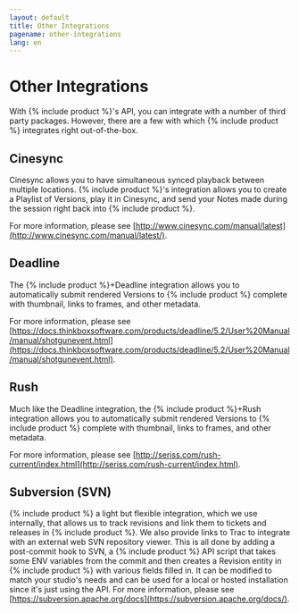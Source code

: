 ```yaml
---
layout: default
title: Other Integrations
pagename: other-integrations
lang: en
---
```


# Other Integrations

With {% include product %}'s API, you can integrate with a number of third party packages. However, there are a few with which {% include product %} integrates right out-of-the-box.

## Cinesync

Cinesync allows you to have simultaneous synced playback between multiple locations. {% include product %}'s integration allows you to create a Playlist of Versions, play it in Cinesync, and send your Notes made during the session right back into {% include product %}.

For more information, please see [http://www.cinesync.com/manual/latest](http://www.cinesync.com/manual/latest/).

## Deadline

The {% include product %}+Deadline integration allows you to automatically submit rendered Versions to {% include product %} complete with thumbnail, links to frames, and other metadata.

For more information, please see [https://docs.thinkboxsoftware.com/products/deadline/5.2/User%20Manual/manual/shotgunevent.html](https://docs.thinkboxsoftware.com/products/deadline/5.2/User%20Manual/manual/shotgunevent.html).

## Rush

Much like the Deadline integration, the {% include product %}+Rush integration allows you to automatically submit rendered Versions to {% include product %} complete with thumbnail, links to frames, and other metadata.

For more information, please see [http://seriss.com/rush-current/index.html](http://seriss.com/rush-current/index.html).

## Subversion (SVN)

{% include product %} a light but flexible integration, which we use internally, that allows us to track revisions and link them to tickets and releases in {% include product %}. We also provide links to Trac to integrate with an external web SVN repository viewer. This is all done by adding a post-commit hook to SVN, a {% include product %} API script that takes some ENV variables from the commit and then creates a Revision entity in {% include product %} with various fields filled in. It can be modified to match your studio's needs and can be used for a local or hosted installation since it's just using the API. For more information, please see [https://subversion.apache.org/docs](https://subversion.apache.org/docs/).
